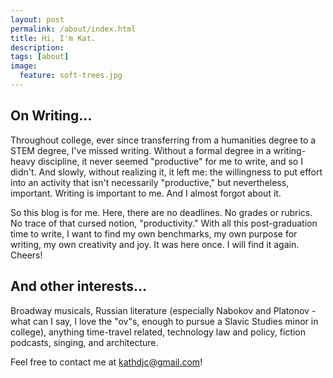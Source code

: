 ```yaml
---
layout: post
permalink: /about/index.html
title: Hi, I'm Kat.
description:
tags: [about]
image:
  feature: soft-trees.jpg
---
```

## On Writing...
Throughout college, ever since transferring from a humanities degree to a STEM degree, I've missed writing. Without a formal degree in a writing-heavy discipline, it never seemed "productive" for me to write, and so I didn't. And slowly, without realizing it, it left me: the willingness to put effort into an activity that isn't necessarily "productive," but nevertheless, important. Writing is important to me. And I almost forgot about it.

So this blog is for me. Here, there are no deadlines. No grades or rubrics. No trace of that cursed notion, "productivity." With all this post-graduation time to write, I want to find my own benchmarks, my own purpose for writing, my own creativity and joy. It was here once. I will find it again. Cheers! 

## And other interests...
Broadway musicals, Russian literature (especially Nabokov and Platonov - what can I say, I love the "ov"s, enough to pursue a Slavic Studies minor in college), anything time-travel related, technology law and policy, fiction podcasts, singing, and architecture.

Feel free to contact me at kathdjc@gmail.com!
